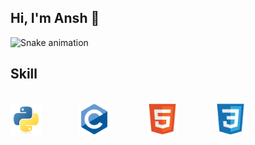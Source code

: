 ## Hi, I'm Ansh 👋
![Snake animation](https://github.com/anshp06/anshp06/blob/output/github-contribution-grid-snake.svg)

## Skill
<div style="display: inline_block"><br>
  <img align="center" alt="PYTHON" height="50" width="50" src="https://raw.githubusercontent.com/devicons/devicon/master/icons/python/python-original.svg">  
 &nbsp;&nbsp;&nbsp;&nbsp;&nbsp;&nbsp;&nbsp;&nbsp;&nbsp;&nbsp;&nbsp;&nbsp;&nbsp;
  <img align="center" alt="C" height="50" width="50" src="https://raw.githubusercontent.com/devicons/devicon/master/icons/c/c-original.svg">  
 &nbsp;&nbsp;&nbsp;&nbsp;&nbsp;&nbsp;&nbsp;&nbsp;&nbsp;&nbsp;&nbsp;&nbsp;&nbsp;
  <img align="center" alt="HTML" height="50" width="50" src="https://raw.githubusercontent.com/devicons/devicon/master/icons/html5/html5-original.svg">
 &nbsp;&nbsp;&nbsp;&nbsp;&nbsp;&nbsp;&nbsp;&nbsp;&nbsp;&nbsp;&nbsp;&nbsp;&nbsp;
  <img align="center" alt="CSS" height="50" width="50" src="https://raw.githubusercontent.com/devicons/devicon/master/icons/css3/css3-original.svg">
</div>
